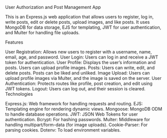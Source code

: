 User Authorization and Post Management App

This is an Express.js web application that allows users to register, log in, write posts, edit or delete posts, upload images, and like posts. It uses MongoDB for data storage, EJS for templating, JWT for user authentication, and Multer for handling file uploads.

Features

User Registration: Allows new users to register with a username, name, email, age, and password.
User Login: Users can log in and receive a JWT token for authentication.
User Profile: Displays the user’s information and posts. Users can upload profile images.
Posts: Users can write, edit, and delete posts. Posts can be liked and unliked.
Image Upload: Users can upload profile images via Multer, and the image is saved on the server.
User Authentication: Protects routes like profile, post creation, and edit using JWT tokens.
Logout: Users can log out, and their session is cleared.
Technologies

Express.js: Web framework for handling requests and routing.
EJS: Templating engine for rendering dynamic views.
Mongoose: MongoDB ODM to handle database operations.
JWT: JSON Web Tokens for user authentication.
Bcrypt: For hashing passwords.
Multer: Middleware for handling multipart/form-data (for image uploads).
Cookie-Parser: For parsing cookies.
Dotenv: To load environment variables.
